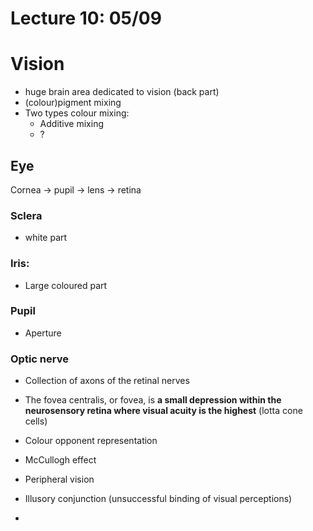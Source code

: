 # Lecture 10: 05/09

# Vision

- huge brain area dedicated to vision (back part)
- (colour)pigment mixing
- Two types colour mixing:
  - Additive mixing
  - ?

## Eye

Cornea -> pupil -> lens -> retina

### Sclera

-  white part

### Iris:

- Large coloured part

### Pupil

- Aperture

### Optic nerve

- Collection of axons of the retinal nerves

  

- The fovea centralis, or fovea, is **a small depression within the neurosensory retina where visual acuity is the highest** (lotta cone cells)



- Colour opponent representation
- McCullogh effect
- Peripheral vision
- Illusory conjunction (unsuccessful  binding of visual perceptions)
- 